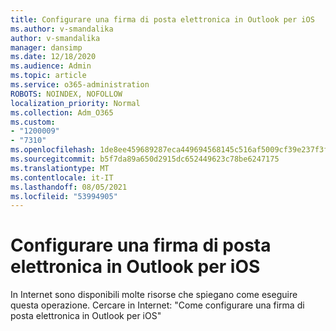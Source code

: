```yaml
---
title: Configurare una firma di posta elettronica in Outlook per iOS
ms.author: v-smandalika
author: v-smandalika
manager: dansimp
ms.date: 12/18/2020
ms.audience: Admin
ms.topic: article
ms.service: o365-administration
ROBOTS: NOINDEX, NOFOLLOW
localization_priority: Normal
ms.collection: Adm_O365
ms.custom:
- "1200009"
- "7310"
ms.openlocfilehash: 1de8ee459689287eca449694568145c516af5009cf39e237f3f82bdeb27403e5
ms.sourcegitcommit: b5f7da89a650d2915dc652449623c78be6247175
ms.translationtype: MT
ms.contentlocale: it-IT
ms.lasthandoff: 08/05/2021
ms.locfileid: "53994905"
---
```

# <a name="set-up-an-email-signature-in-outlook-for-ios"></a>Configurare una firma di posta elettronica in Outlook per iOS

In Internet sono disponibili molte risorse che spiegano come eseguire questa operazione. Cercare in Internet: "Come configurare una firma di posta elettronica in Outlook per iOS"